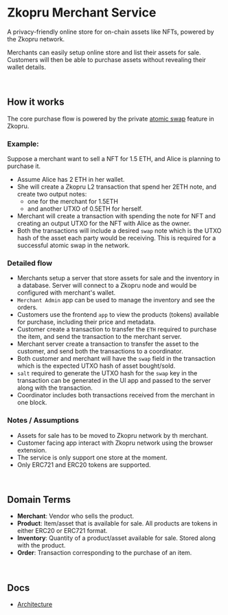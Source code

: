 # Zkopru Merchant Service

A privacy-friendly online store for on-chain assets like NFTs, powered by the Zkopru network. 

Merchants can easily setup online store and list their assets for sale. Customers will then be able to purchase assets without revealing their wallet details. 

<br />

## How it works

The core purchase flow is powered by the private [atomic swap](https://docs.zkopru.network/how-it-works/atomic-swap) feature in Zkopru. 


### Example:

Suppose a merchant want to sell a NFT for 1.5 ETH, and Alice is planning to purchase it.

- Assume Alice has 2 ETH in her wallet.
- She will create a Zkopru L2 transaction that spend her 2ETH note, and create two output notes:
  - one for the merchant for 1.5ETH 
  - and another UTXO of 0.5ETH for herself. 
- Merchant will create a transaction with spending the note for NFT and creating an output UTXO for the NFT with Alice as the owner.
- Both the transactions will include a desired `swap` note which is the UTXO hash of the asset each party would be receiving. This is required for a successful atomic swap in the network.

### Detailed flow

- Merchants setup a server that store assets for sale and the inventory in a database. Server will connect to a Zkopru node and would be configured with merchant's wallet.
- `Merchant Admin` app can be used to manage the inventory and see the orders.
- Customers use the frontend `app` to view the products (tokens) available for purchase, including their price and metadata.
- Customer create a transaction to transfer the `ETH` required to purchase the item, and send the transaction to the merchant server.
- Merchant server create a transaction to transfer the asset to the customer, and send both the transactions to a coordinator.
- Both customer and merchant will have the `swap` field in the transaction which is the expected UTXO hash of asset bought/sold.
- `salt` required to generate the UTXO hash for the `swap` key in the transaction can be generated in the UI app and passed to the server along with the transaction.
- Coordinator includes both transactions received from the merchant in one block.

### Notes / Assumptions

- Assets for sale has to be moved to Zkopru network by th merchant.
- Customer facing app interact with Zkopru network using the browser extension.
- The service is only support one store at the moment.
- Only ERC721 and ERC20 tokens are supported.

<br />

## Domain Terms
- **Merchant**: Vendor who sells the product.
- **Product**: Item/asset that is available for sale. All products are tokens in either ERC20 or ERC721 format.
- **Inventory**: Quantity of a product/asset available for sale. Stored along with the product.
- **Order**: Transaction corresponding to the purchase of an item.

<br />

## Docs
- [Architecture](./docs/ARCHITECTURE.md)